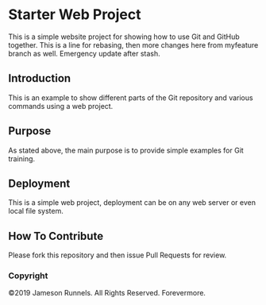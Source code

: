 # Starter Web Project

This is a simple website project for showing how to use Git and GitHub together. This is a line for rebasing, then more changes here from myfeature branch as well. Emergency update after stash.

## Introduction

This is an example to show different parts of the Git repository and various commands using a web project.

## Purpose

As stated above, the main purpose is to provide simple examples for Git training.

## Deployment

This is a simple web project, deployment can be on any web server or even local file system.

## How To Contribute

Please fork this repository and then issue Pull Requests for review.

### Copyright

©2019 Jameson Runnels. All Rights Reserved. Forevermore.